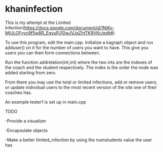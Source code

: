 khaninfection
=============
This is my attempt at the Limited Infection(https://docs.google.com/document/d/1NiKv-MjULOFyyc8f5w8R_EqvuPJ10wJVJgZhtTK9VKc/edit#)

To use this program, edit the main.cpp. Initialize a kagraph object and run adduser() on it for the number of users you want to have. This give you users you can then form connections between.

Run the function addrelation(int,int) where the two ints are the indexes of the coach and the student respectively. The index is the order the node was added starting from zero.

From there you may use the total or limited infections, add or remove users, or update individual users to the most recent version of the site one of their coaches has.

An example tester1 is set up in main.cpp

TODO

-Provide a visualizer

-Encapsulate objects

-Make a better limited_infection by using the numstudents value the user has
